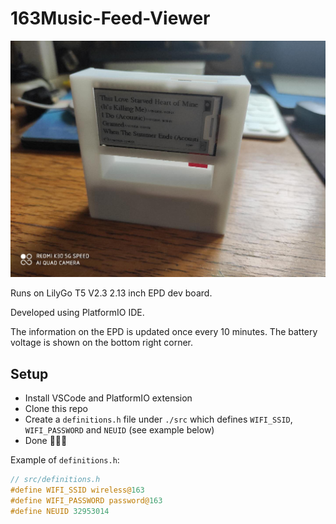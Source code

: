 # 163Music-Feed-Viewer

![demo](./demo.jpg "Demo")

Runs on LilyGo T5 V2.3 2.13 inch EPD dev board.

Developed using PlatformIO IDE.

The information on the EPD is updated once every 10 minutes. The battery voltage is shown on the bottom right corner.

## Setup

- Install VSCode and PlatformIO extension
- Clone this repo
- Create a `definitions.h` file under `./src` which defines `WIFI_SSID`, `WIFI_PASSWORD` and `NEUID` (see example below)
- Done :beer::beer::beer:

Example of `definitions.h`:

```C
// src/definitions.h
#define WIFI_SSID wireless@163
#define WIFI_PASSWORD password@163
#define NEUID 32953014
```
